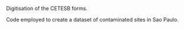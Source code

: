 Digitisation of the CETESB forms. 

Code employed to create a dataset of contaminated sites in Sao Paulo.
